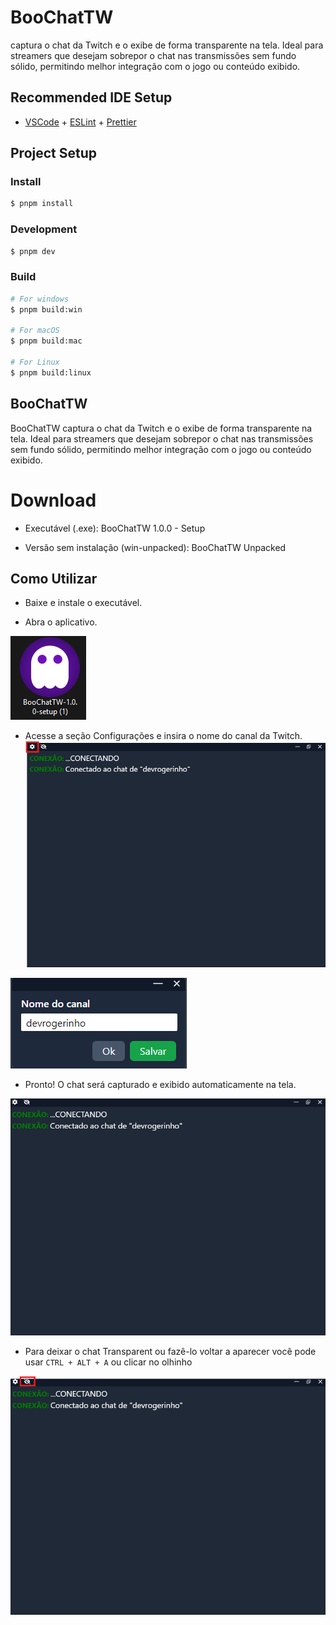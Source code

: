# BooChatTW

 captura o chat da Twitch e o exibe de forma transparente na tela. Ideal para streamers que desejam sobrepor o chat nas transmissões sem fundo sólido, permitindo melhor integração com o jogo ou conteúdo exibido.

## Recommended IDE Setup

- [VSCode](https://code.visualstudio.com/) + [ESLint](https://marketplace.visualstudio.com/items?itemName=dbaeumer.vscode-eslint) + [Prettier](https://marketplace.visualstudio.com/items?itemName=esbenp.prettier-vscode)

## Project Setup

### Install

```bash
$ pnpm install
```

### Development

```bash
$ pnpm dev
```

### Build

```bash
# For windows
$ pnpm build:win

# For macOS
$ pnpm build:mac

# For Linux
$ pnpm build:linux
```

## BooChatTW

BooChatTW captura o chat da Twitch e o exibe de forma transparente na tela. Ideal para streamers que desejam sobrepor o chat nas transmissões sem fundo sólido, permitindo melhor integração com o jogo ou conteúdo exibido.

# Download

- Executável (.exe): BooChatTW 1.0.0 - Setup

- Versão sem instalação (win-unpacked): BooChatTW Unpacked

## Como Utilizar

- Baixe e instale o executável.

- Abra o aplicativo.

![alt text](image-3.png)

- Acesse a seção Configurações e insira o nome do canal da Twitch.
![alt text](image.png)

![alt text](image-1.png)

- Pronto! O chat será capturado e exibido automaticamente na tela.

![alt text](image-2.png)

- Para deixar o chat Transparent ou fazê-lo voltar a aparecer você pode usar ```CTRL + ALT + A``` ou clicar no olhinho

![alt text](image-4.png)
